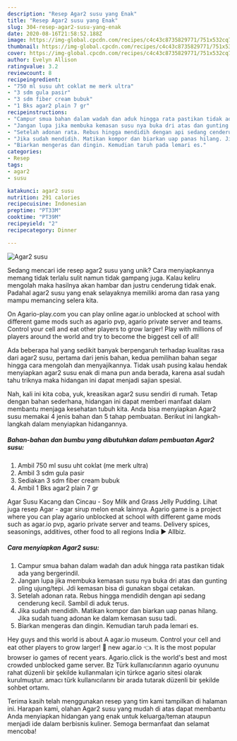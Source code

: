 ```yaml
---
description: "Resep Agar2 susu yang Enak"
title: "Resep Agar2 susu yang Enak"
slug: 304-resep-agar2-susu-yang-enak
date: 2020-08-16T21:58:52.188Z
image: https://img-global.cpcdn.com/recipes/c4c43c8735829771/751x532cq70/agar2-susu-foto-resep-utama.jpg
thumbnail: https://img-global.cpcdn.com/recipes/c4c43c8735829771/751x532cq70/agar2-susu-foto-resep-utama.jpg
cover: https://img-global.cpcdn.com/recipes/c4c43c8735829771/751x532cq70/agar2-susu-foto-resep-utama.jpg
author: Evelyn Allison
ratingvalue: 3.2
reviewcount: 8
recipeingredient:
- "750 ml susu uht coklat me merk ultra"
- "3 sdm gula pasir"
- "3 sdm fiber cream bubuk"
- "1 Bks agar2 plain 7 gr"
recipeinstructions:
- "Campur smua bahan dalam wadah dan aduk hingga rata pastikan tidak ada yang bergerindil."
- "Jangan lupa jika membuka kemasan susu nya buka dri atas dan gunting pling ujung/tepi. Jdi kemasan bisa di gunakan sbgai cetakan."
- "Setelah adonan rata. Rebus hingga mendidih dengan api sedang cenderung kecil. Sambil di aduk terus."
- "Jika sudah mendidih. Matikan kompor dan biarkan uap panas hilang. Jika sudah tuang adonan ke dalam kemasan susu tadi."
- "Biarkan mengeras dan dingin. Kemudian taruh pada lemari es."
categories:
- Resep
tags:
- agar2
- susu

katakunci: agar2 susu 
nutrition: 291 calories
recipecuisine: Indonesian
preptime: "PT33M"
cooktime: "PT39M"
recipeyield: "2"
recipecategory: Dinner

---
```



![Agar2 susu](https://img-global.cpcdn.com/recipes/c4c43c8735829771/751x532cq70/agar2-susu-foto-resep-utama.jpg)

Sedang mencari ide resep agar2 susu yang unik? Cara menyiapkannya memang tidak terlalu sulit namun tidak gampang juga. Kalau keliru mengolah maka hasilnya akan hambar dan justru cenderung tidak enak. Padahal agar2 susu yang enak selayaknya memiliki aroma dan rasa yang mampu memancing selera kita.

On Agario-play.com you can play online agar.io unblocked at school with different game mods such as agario pvp, agario private server and teams. Control your cell and eat other players to grow larger! Play with millions of players around the world and try to become the biggest cell of all!

Ada beberapa hal yang sedikit banyak berpengaruh terhadap kualitas rasa dari agar2 susu, pertama dari jenis bahan, kedua pemilihan bahan segar hingga cara mengolah dan menyajikannya. Tidak usah pusing kalau hendak menyiapkan agar2 susu enak di mana pun anda berada, karena asal sudah tahu triknya maka hidangan ini dapat menjadi sajian spesial.


Nah, kali ini kita coba, yuk, kreasikan agar2 susu sendiri di rumah. Tetap dengan bahan sederhana, hidangan ini dapat memberi manfaat dalam membantu menjaga kesehatan tubuh kita. Anda bisa menyiapkan Agar2 susu memakai 4 jenis bahan dan 5 tahap pembuatan. Berikut ini langkah-langkah dalam menyiapkan hidangannya.

<!--inarticleads1-->

##### Bahan-bahan dan bumbu yang dibutuhkan dalam pembuatan Agar2 susu:

1. Ambil 750 ml susu uht coklat (me merk ultra)
1. Ambil 3 sdm gula pasir
1. Sediakan 3 sdm fiber cream bubuk
1. Ambil 1 Bks agar2 plain 7 gr


Agar Susu Kacang dan Cincau - Soy Milk and Grass Jelly Pudding. Lihat juga resep Agar - agar sirup melon enak lainnya. Agario game is a project where you can play agario unblocked at school with different game mods such as agar.io pvp, agario private server and teams. Delivery spices, seasonings, additives, other food to all regions India ► Allbiz. 

<!--inarticleads2-->

##### Cara menyiapkan Agar2 susu:

1. Campur smua bahan dalam wadah dan aduk hingga rata pastikan tidak ada yang bergerindil.
1. Jangan lupa jika membuka kemasan susu nya buka dri atas dan gunting pling ujung/tepi. Jdi kemasan bisa di gunakan sbgai cetakan.
1. Setelah adonan rata. Rebus hingga mendidih dengan api sedang cenderung kecil. Sambil di aduk terus.
1. Jika sudah mendidih. Matikan kompor dan biarkan uap panas hilang. Jika sudah tuang adonan ke dalam kemasan susu tadi.
1. Biarkan mengeras dan dingin. Kemudian taruh pada lemari es.


Hey guys and this world is about A agar.io museum. Control your cell and eat other players to grow larger! 🤛 new agar.io 👈. It is the most popular browser io games of recent years. Agario.click is the world&#39;s best and most crowded unblocked game server. Bz Türk kullanıcılarının agario oyununu rahat düzenli bir şekilde kullanmaları için türkce agario sitesi olarak kurulmuştur. amacı türk kullanıcılarını bir arada tutarak düzenli bir şekilde sohbet ortamı. 

Terima kasih telah menggunakan resep yang tim kami tampilkan di halaman ini. Harapan kami, olahan Agar2 susu yang mudah di atas dapat membantu Anda menyiapkan hidangan yang enak untuk keluarga/teman ataupun menjadi ide dalam berbisnis kuliner. Semoga bermanfaat dan selamat mencoba!
